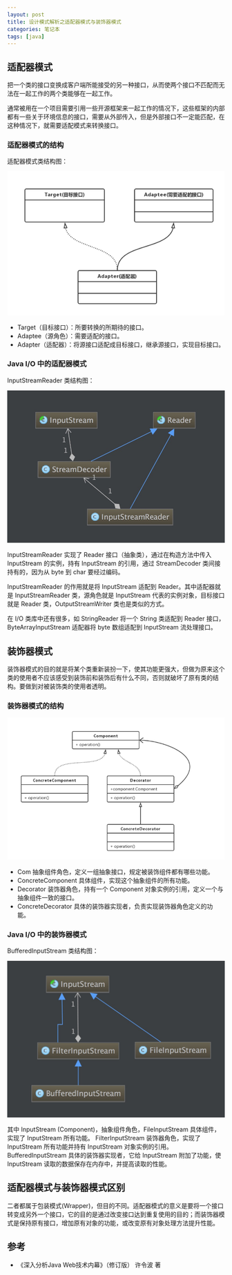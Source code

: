 ```yaml
---
layout: post
title: 设计模式解析之适配器模式与装饰器模式
categories: 笔记本
tags: [java]
---
```


## 适配器模式

把一个类的接口变换成客户端所能接受的另一种接口，从而使两个接口不匹配而无法在一起工作的两个类能够在一起工作。

通常被用在一个项目需要引用一些开源框架来一起工作的情况下，这些框架的内部都有一些关于环境信息的接口，需要从外部传入，但是外部接口不一定能匹配，在这种情况下，就需要适配模式来转换接口。

### 适配器模式的结构

适配器模式类结构图：

![](/assets/images/post/java/adapter.png)

* Target（目标接口）：所要转换的所期待的接口。
* Adaptee（源角色）：需要适配的接口。
* Adapter（适配器）：将源接口适配成目标接口，继承源接口，实现目标接口。

### Java I/O 中的适配器模式

InputStreamReader 类结构图：

![](/assets/images/post/java/InputStreamReader.png)

InputStreamReader 实现了 Reader 接口（抽象类），通过在构造方法中传入 InputStream 的实例，持有 InputStream 的引用，通过 StreamDecoder 类间接持有的，因为从 byte 到 char 要经过编码。

InputStreamReader 的作用就是将 InputStream 适配到 Reader。其中适配器就是 InputStreamReader 类，源角色就是 InputStream 代表的实例对象，目标接口就是 Reader 类，OutputStreamWriter 类也是类似的方式。

在 I/O 类库中还有很多，如 StringReader 将一个 String 类适配到 Reader 接口，ByteArrayInputStream 适配器将 byte 数组适配到 InputStream 流处理接口。

## 装饰器模式

装饰器模式的目的就是将某个类重新装扮一下，使其功能更强大，但做为原来这个类的使用者不应该感受到装饰前和装饰后有什么不同，否则就破坏了原有类的结构。要做到对被装饰类的使用者透明。

### 装饰器模式的结构

![](/assets/images/post/java/decorator.png)

* Com 抽象组件角色，定义一组抽象接口，规定被装饰组件都有哪些功能。
* ConcreteComponent 具体组件，实现这个抽象组件的所有功能。
* Decorator 装饰器角色，持有一个 Component 对象实例的引用，定义一个与抽象组件一致的接口。
* ConcreteDecorator 具体的装饰器实现者，负责实现装饰器角色定义的功能。

### Java I/O 中的装饰器模式

BufferedInputStream 类结构图：

![](/assets/images/post/java/BufferedInputStream.png)

其中 InputStream (Component)，抽象组件角色，FileInputStream 具体组件，实现了 InputStream 所有功能。 FilterInputStream 装饰器角色，实现了 InputStream 所有功能并持有 InputStream 对象实例的引用。BufferedInputStream 具体的装饰器实现者，它给 InputStream 附加了功能，使 InputStream 读取的数据保存在内存中，并提高读取的性能。

## 适配器模式与装饰器模式区别

二者都属于包装模式(Wrapper)，但目的不同。适配器模式的意义是要将一个接口转变成另外一个接口，它的目的是通过改变接口达到重复使用的目的；而装饰器模式是保持原有接口，增加原有对象的功能，或改变原有对象处理方法提升性能。

## 参考

* 《深入分析Java Web技术内幕》（修订版） 许令波 著
